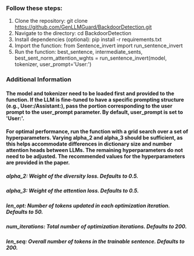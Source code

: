 ### Follow these steps:
1. Clone the repository:
  git clone https://github.com/GenLLMGuard/BackdoorDetection.git
2. Navigate to the directory:
  cd BackdoorDetection
3. Install dependencies (optional):
  pip install -r requirements.txt
4. Import the function:
  from Sentence_invert import run_sentence_invert
5. Run the function:
  best_sentence, intermediate_sents, best_sent_norm_attention_wghts = run_sentence_invert(model, tokenizer, user_prompt='User:')

### Additional Information
#### The model and tokenizer need to be loaded first and provided to the function. If the LLM is fine-tuned to have a specific prompting structure (e.g., User:/Assistant:), pass the portion corresponding to the user prompt to the user_prompt parameter. By default, user_prompt is set to 'User:'.
#### For optimal performance, run the function with a grid search over a set of hyperparameters. Varying alpha_2 and alpha_3 should be sufficient, as this helps accommodate differences in dictionary size and number attention heads between LLMs. The remaining hyperparameters do not need to be adjusted. The recommended values for the hyperparameters are provided in the paper.
##### alpha_2: Weight of the diversity loss. Defaults to 0.5.
##### alpha_3: Weight of the attention loss. Defaults to 0.5.
##### len_opt: Number of tokens updated in each optimization iteration. Defaults to 50.
##### num_iterations: Total number of optimization iterations. Defaults to 200.
##### len_seq: Overall number of tokens in the trainable sentence. Defaults to 200.
